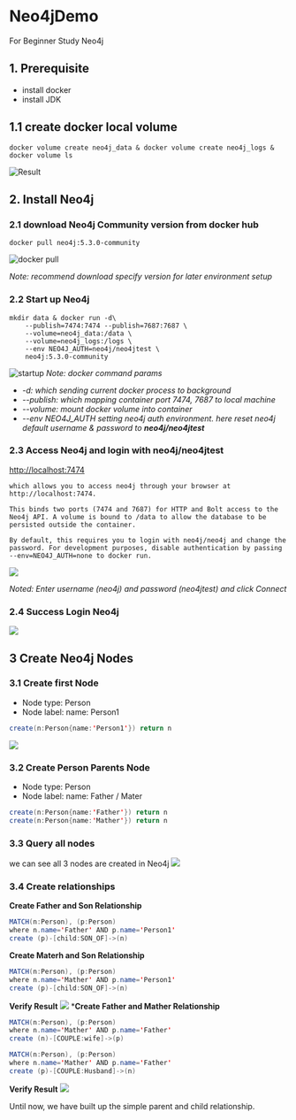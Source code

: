 # Neo4jDemo
For Beginner Study Neo4j 

## 1. Prerequisite
- install docker
- install JDK

## 1.1 create docker local volume
```shell
docker volume create neo4j_data & docker volume create neo4j_logs & docker volume ls
```
![Result](./images/docker_volume.png)

## 2. Install Neo4j
### 2.1 download Neo4j Community version from docker hub
```shell
docker pull neo4j:5.3.0-community
```
![docker pull](./images/docker_pull_neo4j.png)

*Note: recommend download specify version for later environment setup*

### 2.2 Start up Neo4j
```shell
mkdir data & docker run -d\
    --publish=7474:7474 --publish=7687:7687 \
    --volume=neo4j_data:/data \
    --volume=neo4j_logs:/logs \
    --env NEO4J_AUTH=neo4j/neo4jtest \
    neo4j:5.3.0-community
```
![startup](./images/neo4j_startup.png)
*Note: docker command params*
- *-d: which sending current docker process to background*
- *--publish: which mapping container port 7474, 7687 to local machine*
- *--volume: mount docker volume into container*
- *--env NEO4J_AUTH setting neo4j auth environment. here reset neo4j default username & password to **neo4j/neo4jtest***
### 2.3 Access Neo4j and login with neo4j/neo4jtest
[http://localhost:7474](http://localhost:7474)

```text
which allows you to access neo4j through your browser at http://localhost:7474.

This binds two ports (7474 and 7687) for HTTP and Bolt access to the Neo4j API. A volume is bound to /data to allow the database to be persisted outside the container.

By default, this requires you to login with neo4j/neo4j and change the password. For development purposes, disable authentication by passing --env=NEO4J_AUTH=none to docker run.
```
![](./images/neo4j_inital_browser.png)

*Noted: Enter username (neo4j) and password (neo4jtest) and click Connect*
### 2.4 Success Login Neo4j
![](./images/neo4j_landing_page.png)

## 3 Create Neo4j Nodes
### 3.1 Create first Node 
- Node type: Person
- Node label: name: Person1
```java
create(n:Person{name:'Person1'}) return n
```
![](./images/first_node.png)

### 3.2 Create Person Parents Node
- Node type: Person
- Node label: name: Father / Mater
```java
create(n:Person{name:'Father'}) return n
create(n:Person{name:'Mather'}) return n
```
### 3.3 Query all nodes
we can see all 3 nodes are created in Neo4j
![](.//images/query_all_nodes.png)

### 3.4 Create relationships
**Create Father and Son Relationship**
```java
MATCH(n:Person), (p:Person)
where n.name='Father' AND p.name='Person1'
create (p)-[child:SON_OF]->(n)
```
**Create Materh and Son Relationship**
```java
MATCH(n:Person), (p:Person)
where n.name='Mather' AND p.name='Person1'
create (p)-[child:SON_OF]->(n)
```
**Verify Result**
![](./images/verify_result1.png)
***Create Father and Mather Relationship**
```java
MATCH(n:Person), (p:Person)
where n.name='Mather' AND p.name='Father'
create (n)-[COUPLE:wife]->(p)
```

```java
MATCH(n:Person), (p:Person)
where n.name='Mather' AND p.name='Father'
create (p)-[COUPLE:Husband]->(n)
```
**Verify Result**
![](./images/verify_result2.png)

Until now, we have built up the simple parent and child relationship. 